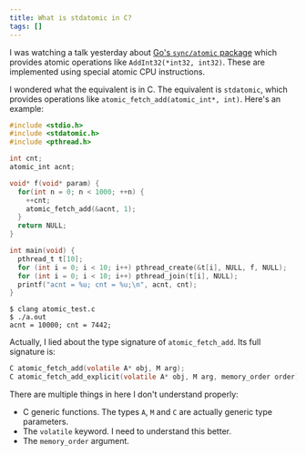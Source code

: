 ```yaml
---
title: What is stdatomic in C?
tags: []
---
```


I was watching a talk yesterday about [Go's `sync/atomic` package](https://golang.org/pkg/sync/atomic/) which provides atomic operations like `AddInt32(*int32, int32)`. These are implemented using special atomic CPU instructions.

I wondered what the equivalent is in C. The equivalent is `stdatomic`, which provides operations like `atomic_fetch_add(atomic_int*, int)`. Here's an example:

```c
#include <stdio.h>
#include <stdatomic.h>
#include <pthread.h>

int cnt;
atomic_int acnt;

void* f(void* param) {
  for(int n = 0; n < 1000; ++n) {
    ++cnt;
    atomic_fetch_add(&acnt, 1);
  }
  return NULL;
}

int main(void) {
  pthread_t t[10];
  for (int i = 0; i < 10; i++) pthread_create(&t[i], NULL, f, NULL);
  for (int i = 0; i < 10; i++) pthread_join(t[i], NULL);
  printf("acnt = %u; cnt = %u;\n", acnt, cnt);
}
```

```
$ clang atomic_test.c
$ ./a.out
acnt = 10000; cnt = 7442;
```

Actually, I lied about the type signature of `atomic_fetch_add`. Its full signature is:

```c
C atomic_fetch_add(volatile A* obj, M arg);
C atomic_fetch_add_explicit(volatile A* obj, M arg, memory_order order);
```

There are multiple things in here I don't understand properly:

* C generic functions. The types `A`, `M` and `C` are actually generic type parameters.
* The `volatile` keyword. I need to understand this better.
* The `memory_order` argument.
